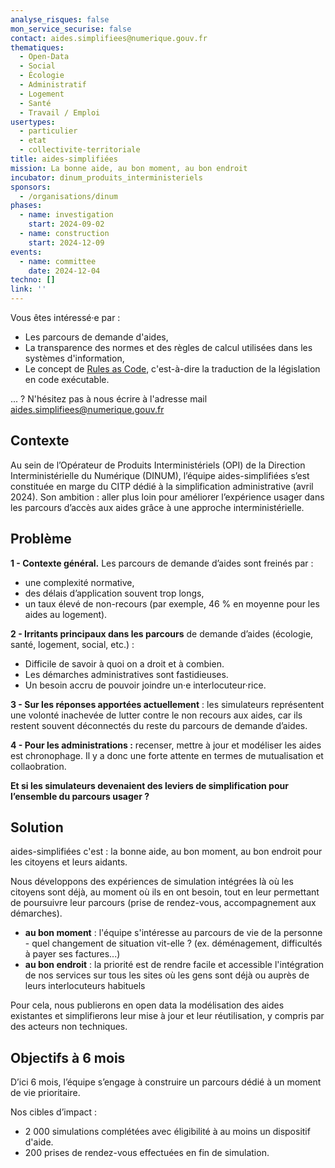 ```yaml
---
analyse_risques: false
mon_service_securise: false
contact: aides.simplifiees@numerique.gouv.fr
thematiques:
  - Open-Data
  - Social
  - Écologie
  - Administratif
  - Logement
  - Santé
  - Travail / Emploi
usertypes:
  - particulier
  - etat
  - collectivite-territoriale
title: aides-simplifiées
mission: La bonne aide, au bon moment, au bon endroit
incubator: dinum_produits_interministeriels
sponsors:
  - /organisations/dinum
phases:
  - name: investigation
    start: 2024-09-02
  - name: construction
    start: 2024-12-09
events:
  - name: committee
    date: 2024-12-04
techno: []
link: ''
---
```

Vous êtes intéressé·e par :
- Les parcours de demande d'aides,
- La transparence des normes et des règles de calcul utilisées dans les systèmes d'information,
- Le concept de [Rules as Code](https://www.oecd.org/fr/publications/dechiffrer-le-code_027bac0e-fr.html), c'est-à-dire la traduction de la législation en code exécutable.

... ? N'hésitez pas à nous écrire à l'adresse mail aides.simplifiees@numerique.gouv.fr

## Contexte

Au sein de l’Opérateur de Produits Interministériels (OPI) de la Direction Interministérielle du Numérique (DINUM), l’équipe aides-simplifiées s’est constituée en marge du CITP dédié à la simplification administrative (avril 2024). Son ambition : aller plus loin pour améliorer l’expérience usager dans les parcours d’accès aux aides grâce à une approche interministérielle.

## Problème

**1 - Contexte général.** Les parcours de demande d’aides sont freinés par :
- une complexité normative,
- des délais d’application souvent trop longs,
- un taux élevé de non-recours (par exemple, 46 % en moyenne pour les aides au logement).

**2 - Irritants principaux dans les parcours** de demande d’aides (écologie, santé, logement, social, etc.) :
- Difficile de savoir à quoi on a droit et à combien.
- Les démarches administratives sont fastidieuses.
- Un besoin accru de pouvoir joindre un·e interlocuteur·rice.

**3 - Sur les réponses apportées actuellement** : les simulateurs représentent une volonté inachevée de lutter contre le non recours aux aides, car ils restent souvent déconnectés du reste du parcours de demande d’aides. 

**4 - Pour les administrations :** recenser, mettre à jour et modéliser les aides est chronophage. Il y a donc une forte attente en termes de mutualisation et collaobration.

**Et si les simulateurs devenaient des leviers de simplification pour l’ensemble du parcours usager ?** 

## Solution

aides-simplifiées c'est : la bonne aide, au bon moment, au bon endroit pour les citoyens et leurs aidants. 

Nous développons des expériences de simulation intégrées là où les citoyens sont déjà, au moment où ils en ont besoin, tout en leur permettant de poursuivre leur parcours (prise de rendez-vous, accompagnement aux démarches).

* **au bon moment** : l'équipe s'intéresse au parcours de vie de la personne - quel changement de situation vit-elle ? (ex. déménagement, difficultés à payer ses factures...)
* **au bon endroit** : la priorité est de rendre facile et accessible l'intégration de nos services sur tous les sites où les gens sont déjà ou auprès de leurs interlocuteurs habituels
 
Pour cela, nous publierons en open data la modélisation des aides existantes et simplifierons leur mise à jour et leur réutilisation, y compris par des acteurs non techniques.

## Objectifs à 6 mois

D’ici 6 mois, l’équipe s’engage à construire un parcours dédié à un moment de vie prioritaire.

Nos cibles d’impact :
- 2 000 simulations complétées avec éligibilité à au moins un dispositif d'aide.
 - 200 prises de rendez-vous effectuées en fin de simulation.